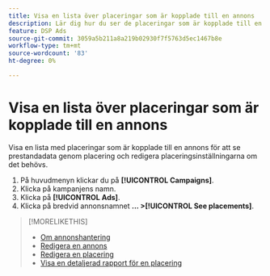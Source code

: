 ```yaml
---
title: Visa en lista över placeringar som är kopplade till en annons
description: Lär dig hur du ser de placeringar som är kopplade till en annons.
feature: DSP Ads
source-git-commit: 3059a5b211a8a219b02930f7f5763d5ec1467b8e
workflow-type: tm+mt
source-wordcount: '83'
ht-degree: 0%

---
```


# Visa en lista över placeringar som är kopplade till en annons

Visa en lista med placeringar som är kopplade till en annons för att se prestandadata genom placering och redigera placeringsinställningarna om det behövs.

1. På huvudmenyn klickar du på **[!UICONTROL Campaigns]**.
1. Klicka på kampanjens namn.
1. Klicka på **[!UICONTROL Ads]**.
1. Klicka på bredvid annonsnamnet  **... >[!UICONTROL See placements]**.

>[!MORELIKETHIS]
>
>* [Om annonshantering](ad-about.md)
>* [Redigera en annons](ad-edit.md)
>* [Redigera en placering](/help/dsp/campaign-management/placements/placement-edit.md)
>* [Visa en detaljerad rapport för en placering](/help/dsp/campaign-management/placements/placement-view-report.md)

